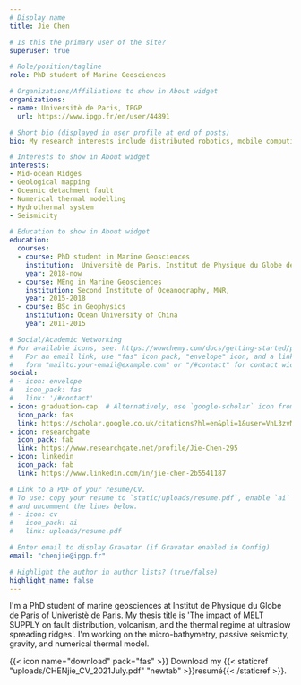 ```yaml
---
# Display name
title: Jie Chen

# Is this the primary user of the site?
superuser: true

# Role/position/tagline
role: PhD student of Marine Geosciences

# Organizations/Affiliations to show in About widget
organizations:
- name: Universitè de Paris, IPGP
  url: https://www.ipgp.fr/en/user/44891

# Short bio (displayed in user profile at end of posts)
bio: My research interests include distributed robotics, mobile computing and programmable matter.

# Interests to show in About widget
interests:
- Mid-ocean Ridges
- Geological mapping
- Oceanic detachment fault
- Numerical thermal modelling
- Hydrothermal system
- Seismicity

# Education to show in About widget
education:
  courses:
  - course: PhD student in Marine Geosciences
    institution:  Universitè de Paris, Institut de Physique du Globe de Paris
    year: 2018-now
  - course: MEng in Marine Geosciences
    institution: Second Institute of Oceanography, MNR,
    year: 2015-2018
  - course: BSc in Geophysics
    institution: Ocean University of China
    year: 2011-2015

# Social/Academic Networking
# For available icons, see: https://wowchemy.com/docs/getting-started/page-builder/#icons
#   For an email link, use "fas" icon pack, "envelope" icon, and a link in the
#   form "mailto:your-email@example.com" or "/#contact" for contact widget.
social:
# - icon: envelope
#   icon_pack: fas
#   link: '/#contact'
- icon: graduation-cap  # Alternatively, use `google-scholar` icon from `ai` icon pack
  icon_pack: fas
  link: https://scholar.google.co.uk/citations?hl=en&pli=1&user=VnL3zvMAAAAJ
- icon: researchgate
  icon_pack: fab
  link: https://www.researchgate.net/profile/Jie-Chen-295
- icon: linkedin
  icon_pack: fab
  link: https://www.linkedin.com/in/jie-chen-2b5541187

# Link to a PDF of your resume/CV.
# To use: copy your resume to `static/uploads/resume.pdf`, enable `ai` icons in `params.toml`, 
# and uncomment the lines below.
# - icon: cv
#   icon_pack: ai
#   link: uploads/resume.pdf

# Enter email to display Gravatar (if Gravatar enabled in Config)
email: "chenjie@ipgp.fr"

# Highlight the author in author lists? (true/false)
highlight_name: false
---
```


I'm a PhD student of marine geosciences at Institut de Physique du Globe de Paris of Univeristè de Paris. My thesis title is 'The impact of MELT SUPPLY on fault distribution, volcanism, and the thermal regime at ultraslow spreading ridges'. I'm working on the micro-bathymetry, passive seismicity, gravity, and numerical thermal model.

{{< icon name="download" pack="fas" >}} Download my {{< staticref "uploads/CHENjie_CV_2021July.pdf" "newtab" >}}resumé{{< /staticref >}}.
